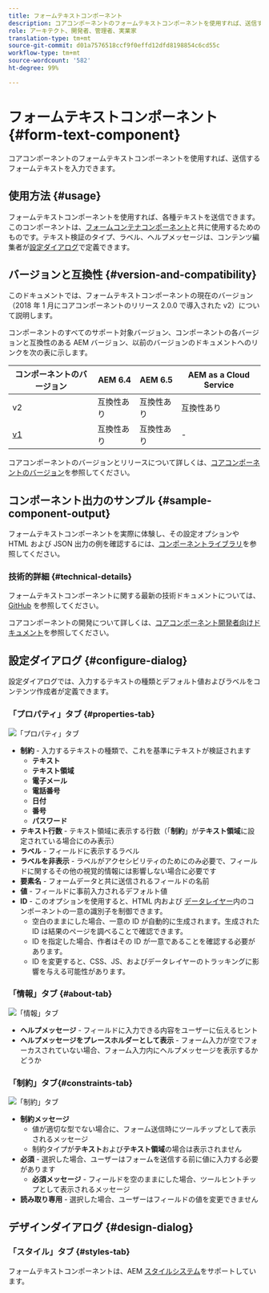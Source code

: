 ```yaml
---
title: フォームテキストコンポーネント
description: コアコンポーネントのフォームテキストコンポーネントを使用すれば、送信するフォームテキストを入力できます。
role: アーキテクト、開発者、管理者、実業家
translation-type: tm+mt
source-git-commit: d01a7576518ccf9f0effd12dfd8198854c6cd55c
workflow-type: tm+mt
source-wordcount: '582'
ht-degree: 99%

---
```



# フォームテキストコンポーネント{#form-text-component}

コアコンポーネントのフォームテキストコンポーネントを使用すれば、送信するフォームテキストを入力できます。

## 使用方法 {#usage}

フォームテキストコンポーネントを使用すれば、各種テキストを送信できます。このコンポーネントは、[フォームコンテナコンポーネント](form-container.md)と共に使用するためのものです。テキスト検証のタイプ、ラベル、ヘルプメッセージは、コンテンツ編集者が[設定ダイアログ](#configure-dialog)で定義できます。

## バージョンと互換性 {#version-and-compatibility}

このドキュメントでは、フォームテキストコンポーネントの現在のバージョン（2018 年 1 月にコアコンポーネントのリリース 2.0.0 で導入された v2）について説明します。

コンポーネントのすべてのサポート対象バージョン、コンポーネントの各バージョンと互換性のある AEM バージョン、以前のバージョンのドキュメントへのリンクを次の表に示します。

| コンポーネントのバージョン | AEM 6.4 | AEM 6.5 | AEM as a Cloud Service |
|--- |--- |--- |---|
| v2 | 互換性あり | 互換性あり | 互換性あり |
| [v1](/help/components/v1/form-text-v1.md) | 互換性あり | 互換性あり | - |

コアコンポーネントのバージョンとリリースについて詳しくは、[コアコンポーネントのバージョン](/help/versions.md)を参照してください。

## コンポーネント出力のサンプル {#sample-component-output}

フォームテキストコンポーネントを実際に体験し、その設定オプションや HTML および JSON 出力の例を確認するには、[コンポーネントライブラリ](https://adobe.com/go/aem_cmp_library_form_text_jp)を参照してください。

### 技術的詳細 {#technical-details}

フォームテキストコンポーネントに関する最新の技術ドキュメントについては、[GitHub](https://adobe.com/go/aem_cmp_tech_form_text_v2_jp) を参照してください。

コアコンポーネントの開発について詳しくは、[コアコンポーネント開発者向けドキュメント](/help/developing/overview.md)を参照してください。

## 設定ダイアログ {#configure-dialog}

設定ダイアログでは、入力するテキストの種類とデフォルト値およびラベルをコンテンツ作成者が定義できます。

### 「プロパティ」タブ {#properties-tab}

![「プロパティ」タブ](/help/assets/form-text-edit-properties.png)

* **制約** - 入力するテキストの種類で、これを基準にテキストが検証されます
   * **テキスト**
   * **テキスト領域**
   * **電子メール**
   * **電話番号**
   * **日付**
   * **番号**
   * **パスワード**
* **テキスト行数** - テキスト領域に表示する行数（「**制約**」が&#x200B;**テキスト領域**&#x200B;に設定されている場合にのみ表示）
* **ラベル** - フィールドに表示するラベル
* **ラベルを非表示** - ラベルがアクセシビリティのためにのみ必要で、フィールドに関するその他の視覚的情報には影響しない場合に必要です
* **要素名** - フォームデータと共に送信されるフィールドの名前
* **値** - フィールドに事前入力されるデフォルト値
* **ID** - このオプションを使用すると、HTML 内および [データレイヤー](/help/developing/data-layer/overview.md)内のコンポーネントの一意の識別子を制御できます。
   * 空白のままにした場合、一意の ID が自動的に生成されます。生成された ID は結果のページを調べることで確認できます。
   * ID を指定した場合、作者はその ID が一意であることを確認する必要があります。
   * ID を変更すると、CSS、JS、およびデータレイヤーのトラッキングに影響を与える可能性があります。

### 「情報」タブ {#about-tab}

![「情報」タブ](/help/assets/form-text-edit-about.png)

* **ヘルプメッセージ** - フィールドに入力できる内容をユーザーに伝えるヒント
* **ヘルプメッセージをプレースホルダーとして表示** - フォーム入力が空でフォーカスされていない場合、フォーム入力内にヘルプメッセージを表示するかどうか

### 「制約」タブ{#constraints-tab}

![「制約」タブ](/help/assets/form-text-edit-constraints.png)

* **制約メッセージ**
   * 値が適切な型でない場合に、フォーム送信時にツールチップとして表示されるメッセージ
   * 制約タイプが&#x200B;**テキスト**&#x200B;および&#x200B;**テキスト領域**&#x200B;の場合は表示されません
* **必須** - 選択した場合、ユーザーはフォームを送信する前に値に入力する必要があります
   * **必須メッセージ** - フィールドを空のままにした場合、ツールヒントチップとして表示されるメッセージ
* **読み取り専用** - 選択した場合、ユーザーはフィールドの値を変更できません

## デザインダイアログ {#design-dialog}

### 「スタイル」タブ {#styles-tab}

フォームテキストコンポーネントは、AEM [スタイルシステム](/help/get-started/authoring.md#component-styling)をサポートしています。
